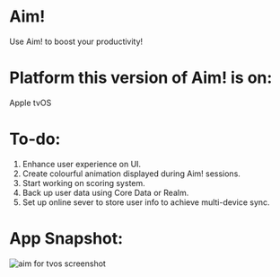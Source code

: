 # Aim!
Use Aim! to boost your productivity!

# Platform this version of Aim! is on:
Apple tvOS

# To-do:

1. Enhance user experience on UI.
2. Create colourful animation displayed during Aim! sessions.
3. Start working on scoring system.
4. Back up user data using Core Data or Realm.
5. Set up online sever to store user info to achieve multi-device sync.

# App Snapshot:

![aim for tvos screenshot](https://cloud.githubusercontent.com/assets/19420230/19419709/18155b78-9392-11e6-8105-0111fc310f5c.jpg)
